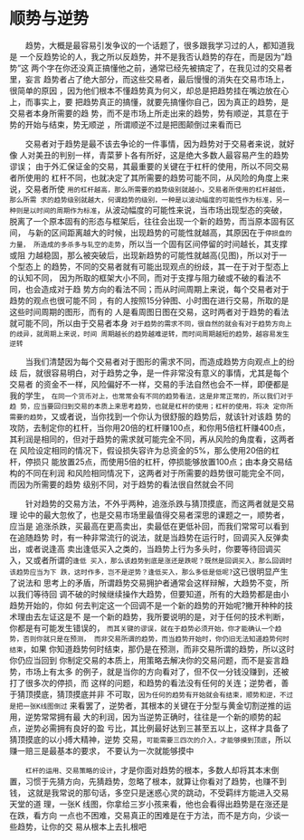 # 顺势与逆势


  　　趋势，大概是最容易引发争议的一个话题了，很多跟我学习过的人，都知道我是
  一个反趋势论的人，我之所以反趋势，并不是我否认趋势的存在，而是因为”趋势”这
  两个字在你还没真正搞懂他之前，通常已经先被搞定了，在我见过的交易者里，妄言
  趋势者占了绝大部分，而这些交易者，最后慢慢的消失在交易市场上，很简单的原因
  ，因为他们根本不懂趋势真为何义，却总是把趋势挂在嘴边放在心上，而事实上，要
  把趋势真正的搞懂，就要先搞懂你自己，因为真正的趋势，是交易者本身所需要的趋
  势，而不是市场上所走出来的趋势，势有顺逆，其意在于势的开始与结束，势无顺逆
  ，所谓顺逆不过是把图颠倒过来看而已

  　　交易者对于趋势是最不该去争论的一件事情，因为趋势对于交易者来说，就好像
  人对美丑的判别一样，青菜萝卜各有所好，这是绝大多数人最容易产生的趋势谬误；
  由于外汇保证金的交易，其最重要的关键在于杠杆的使用，所以不同交易者所使用的
  杠杆不同，也就决定了其所需要的趋势可能不同，从风险的角度上来说，交易者所使
 `用的杠杆越高，那么所需要的趋势级别就越小，交易者所使用的杠杆越低，那么所需
  求的趋势级别就越大，何谓趋势的级别，一种是以波动幅度的可能性作为标准，另一
  种则是以时间的周期作为标准`，从波动幅度的可能性来说，当市场出现型态的突破，
  脱离了一个原本固有的形态与框架后，往往会出现一个新的趋势，而当原本固有区间，
  与新的区间距离越大的时候，出现趋势的可能性就越高，其原因在于`停损盘的力量，
  所造成的多杀多与轧空的走势`，所以当一个固有区间停留的时间越长，其支撑或阻
  力越稳固，那么被突破后，出现新趋势的可能性就越高(见图)，所以对于一个型态上
  的趋势，不同的交易者就有可能出现观点的纷歧，其一在于对于型态上的认知不同，
  因为所取的框架大小不同，而对于支撑与阻力破或不破的看法不同，也会造成对于趋
  势方向的看法不同；而从时间周期上来说，每个交易者对于趋势的观点也很可能不同
  ，有的人按照15分钟图、小时图在进行交易，所取的是这些时间周期的图形，而有的
  人是看周图日图在交易，这时两者对于趋势的看法就可能不同，所以由于交易者本身
 `对于趋势的需求不同，很自然的就会有对于趋势方向上的歧异，就周期上来说，时间
  周期越长的趋势越难逆转，而时间周期越短的趋势，越容易发生逆转`

  　　当我们清楚因为每个交易者对于图形的需求不同，而造成趋势方向观点上的纷歧
  后，就很容易明白，对于趋势之争，是一件非常没有意义的事情，尤其是每个交易者
  的资金不一样，风险偏好不一样，交易的手法自然也会不一样，即便都是我的学生，
 `在同一个货币对上，也常常会有不同的趋势看法，这是非常正常的，所以我们对于趋
  势，应当要回归到交易的本质上来思考趋势，也就是杠杆的使用；杠杆的使用，将决
  定你所需要的趋势`，又或者说，当你找到一个你认为很舒服的趋势后，就该针对该趋
  势的攻防，去制定你的杠杆，当你用20倍的杠杆赚100点，和你用5倍杠杆赚400点，
  其利润是相同的，但对于趋势的需求就可能完全不同，再从风险的角度看，这两者在
  风险设定相同的情况下，假设损失容许为总资金的5%，那么使用20倍的杠杆，停损只
  能放置25点，而使用5倍的杠杆，停损能够放置100点；由本身交易结构的不同在利润
  和风险相同情况下，这两者对于所需要的趋势很可能完全不同，而因为所需要的趋势
  级别不同，对于趋势的看法很自然就会不同

  　　针对趋势的交易方法，不外乎两种，追涨杀跌与猜顶摸底，而这两者就是交易理
  论中的最大忽攸了，也是交易市场里最值得交易者深思的课题之一，顺势者，应当是
  追涨杀跌，买最高在更高卖出，卖最低在更低补回，而我们常常可以看到在追随趋势
  时，有一种非常流行的说法，就是当趋势在运行时，回调买入反弹卖出，或者说逢高
  卖出逢低买入之类的，当趋势上行为多头时，你要等待回调买入，又或者所谓的`逢低
  买入，那么该趋势到底是涨还是跌呢？既然是回调买入，那么回调时该趋势应当为下
  跌，这时作多，岂不是逆势？逢低买入，那么多低是低呢?`这已很明显产生了说法和
  思考上的矛盾，所谓趋势交易拥护者通常会这样辩解，大趋势不变，所以我们等待回
  调不破的时候继续操作大趋势，但要知道，所有的大趋势都是由小趋势开始的，你如
  何去判定这一个回调不是一个新的趋势的开始呢?撇开种种的技术理由去左证这是不
  是一个新的趋势，我所要说明的是，对于任何的技术判断，你都是有可能发生错误的，
 `而其关键的谬误，就在于趋势必须开始，你才能确认一个趋势，否则你就只是在预测，
  而非交易所谓的趋势，而当趋势开始时，你仍旧无法知道趋势何时结束`，如果
  你知道趋势何时结束，那仍是在预测，而非交易所谓的趋势，所以这时你仍应当回到
  你制定交易的本质上，用策略去解决你的交易问题，而不是妄言趋势，市场上有太多
  的例子，就是当你的方向看对了，但不仅一分钱没赚到，还被打了很多次的停损，而
  这样的问题，和趋势的看法没有任何的关连；逆势者，善于猜顶摸底，猜顶摸底并非
  不可取，`因为任何的趋势有开始就会有结束，顺势和逆，不过是把一张K线图倒过`
  来看罢了，逆势者，其根本的关键在于分型与黄金切割逆推的运用，逆势常常拥有最
  大的利润，因为当逆势正确时，往往是一个新的顺势的起点，逆势必需拥有良好的盈
  亏比，其比例最好达到三甚至五以上，这样才具备了猜顶摸底的以小搏大精神，逆势
  交易，`可能需要三四次的介入，才能够摸到顶底`，所以赚一赔三是最基本的要求，
  不要认为一次就能够摸中

  　　`杠杆的运用、交易策略的设计`，才是你面对趋势的根本，多数人却将其本末倒
  置，习惯于先猜方向，先猜趋势，忽略了根本，就算让你看对了趋势，也赚不到钱，
  这就是我常说的那句话，多空只是迷惑心灵的跳动，不受羁绊方能进入交易天堂的道
  理，一张K 线图，你拿给三岁小孩来看，他也会看得出趋势是在涨还是在跌，看方向
  一点也不困难，交易真正的困难是在于方法，而不是方向，少谈一些趋势，让你的交
  易从根本上去扎根吧

